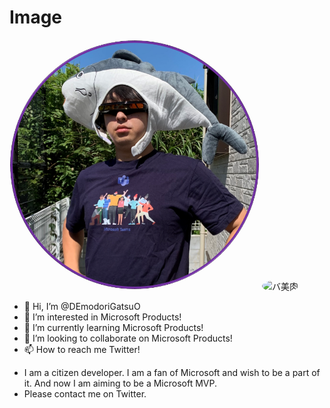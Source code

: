 # Image



<img src="/asset/RealAvatar.png" alt="REAL" style="border-radius: 50%; width: 400px; height: 400px;">

<img src="https://pbs.twimg.com/profile_images/1807909418010566656/SEmp8tKd_400x400.jpg" alt="バ美肉" style="border-radius: 50%; width: 400px; height: 400px;">

- 👋 Hi, I’m @DEmodoriGatsuO
- 👀 I’m interested in Microsoft Products!
- 🌱 I’m currently learning Microsoft Products!
- 💞️ I’m looking to collaborate on Microsoft Products!
- 📫 How to reach me Twitter!

* I am a citizen developer.
I am a fan of Microsoft and wish to be a part of it.
And now I am aiming to be a Microsoft MVP.
* Please contact me on Twitter.

